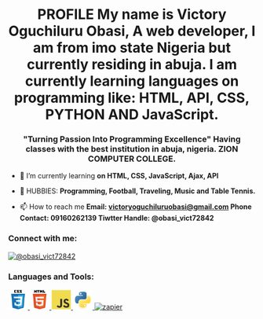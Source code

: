 <h1 align="center">PROFILE My name is Victory Oguchiluru Obasi, A web developer, I am from imo state Nigeria but currently residing in abuja. I am currently learning languages on programming like: HTML, API, CSS, PYTHON AND JavaScript.</h1>
<h3 align="center">"Turning Passion Into Programming Excellence" Having classes with the best institution in abuja, nigeria. ZION COMPUTER COLLEGE.</h3>

- 🌱 I’m currently learning **on HTML, CSS, JavaScript, Ajax, API**

- 💬 HUBBIES: **Programming, Football, Traveling, Music and Table Tennis.**

- 📫 How to reach me **Email: victoryoguchiluruobasi@gmail.com Phone Contact: 09160262139 Tiwtter Handle: @obasi_vict72842**

<h3 align="left">Connect with me:</h3>
<p align="left">
<a href="https://twitter.com/@obasi_vict72842" target="blank"><img align="center" src="https://raw.githubusercontent.com/rahuldkjain/github-profile-readme-generator/master/src/images/icons/Social/twitter.svg" alt="@obasi_vict72842" height="30" width="40" /></a>
</p>

<h3 align="left">Languages and Tools:</h3>
<p align="left"> <a href="https://www.w3schools.com/css/" target="_blank" rel="noreferrer"> <img src="https://raw.githubusercontent.com/devicons/devicon/master/icons/css3/css3-original-wordmark.svg" alt="css3" width="40" height="40"/> </a> <a href="https://www.w3.org/html/" target="_blank" rel="noreferrer"> <img src="https://raw.githubusercontent.com/devicons/devicon/master/icons/html5/html5-original-wordmark.svg" alt="html5" width="40" height="40"/> </a> <a href="https://developer.mozilla.org/en-US/docs/Web/JavaScript" target="_blank" rel="noreferrer"> <img src="https://raw.githubusercontent.com/devicons/devicon/master/icons/javascript/javascript-original.svg" alt="javascript" width="40" height="40"/> </a> <a href="https://www.python.org" target="_blank" rel="noreferrer"> <img src="https://raw.githubusercontent.com/devicons/devicon/master/icons/python/python-original.svg" alt="python" width="40" height="40"/> </a> <a href="https://zapier.com" target="_blank" rel="noreferrer"> <img src="https://www.vectorlogo.zone/logos/zapier/zapier-icon.svg" alt="zapier" width="40" height="40"/> </a> </p>
